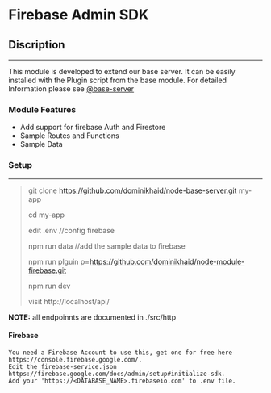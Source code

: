 # Firebase Admin SDK

## Discription

---

This module is developed to extend our base server. It can be easily installed with the Plugin script from the base module. For detailed Information please see [@base-server](https://github.com/dominikhaid/node-base-server.git)

### Module Features

- Add support for firebase Auth and Firestore
- Sample Routes and Functions
- Sample Data



### Setup

---

> git clone https://github.com/dominikhaid/node-base-server.git my-app
> 
> cd my-app
> 
> edit .env //config firebase
> 
> npm run data //add the sample data to firebase
> 
> npm run plguin p=https://github.com/dominikhaid/node-module-firebase.git
> 
> npm run dev
> 
> visit http://localhost/api/

**NOTE:**  all endpoinnts are documented in ./src/http


#### Firebase

```
You need a Firebase Account to use this, get one for free here https://console.firebase.google.com/.
Edit the firebase-service.json https://firebase.google.com/docs/admin/setup#initialize-sdk.
Add your 'https://<DATABASE_NAME>.firebaseio.com' to .env file.
```
